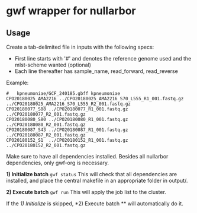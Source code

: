 # gwf wrapper for nullarbor


## Usage

Create a tab-delimited file in inputs with the following specs:
 - First line starts with '#' and denotes the reference genome used and the mlst-scheme wanted (optional)
 - Each line thereafter has sample_name, read_forward, read_reverse
 
Example:
```
#	kpneumoniae/GCF_240185.gbff	kpneumoniae
CPO20180025_AMA2216	../CPO20180025_AMA2216_S70_L555_R1_001.fastq.gz	../CPO20180025_AMA2216_S70_L555_R2_001.fastq.gz
CPO20180077_S88	../CPO20180077_R1_001.fastq.gz	../CPO20180077_R2_001.fastq.gz
CPO20180080_S80	../CPO20180080_R1_001.fastq.gz	../CPO20180080_R2_001.fastq.gz
CPO20180087_S43	../CPO20180087_R1_001.fastq.gz	../CPO20180087_R2_001.fastq.gz
CPO20180152_S1	../CPO20180152_R1_001.fastq.gz	../CPO20180152_R2_001.fastq.gz
```

Make sure to have all dependencies installed. Besides all nullarbor dependencies, only gwf-org is necessary.

**1) Initialize batch**
```gwf status```
This will check that all dependencies are installed, and place the central makefile in an appropriate folder in output/.

**2) Execute batch**
```gwf run```
This will apply the job list to the cluster.


If the *1) Initialize* is skipped, *2) Execute batch ** will automatically do it. 



